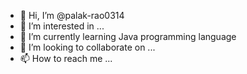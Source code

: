- 👋 Hi, I’m @palak-rao0314
- 👀 I’m interested in ...
- 🌱 I’m currently learning Java programming language
- 💞️ I’m looking to collaborate on ...
- 📫 How to reach me ...

<!---
palak-rao0314/palak-rao0314 is a ✨ special ✨ repository because its `README.md` (this file) appears on your GitHub profile.
You can click the Preview link to take a look at your changes.
--->
